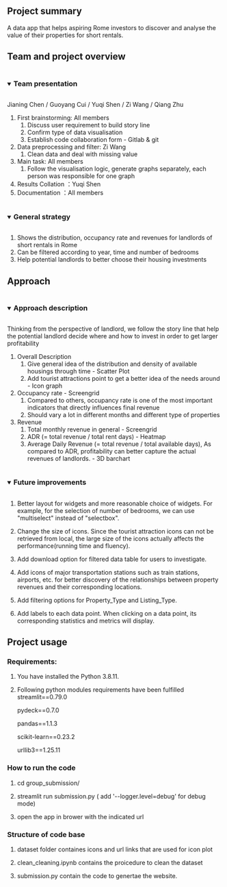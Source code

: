 ## Project summary 

A data app that helps aspiring Rome investors to discover and analyse the value of their properties for short rentals.

## Team and project overview

<details open="open">
<summary><h3 style="display: inline-block">Team presentation</h2></summary>

Jianing Chen / Guoyang Cui / Yuqi Shen / Zi Wang / Qiang Zhu

1. First brainstorming:  All members 
    1. Discuss user requirement to build story line
    2. Confirm type of data visualisation 
    3. Establish code collaboration form - Gitlab & git
2. Data preprocessing and filter: Zi Wang 
    1. Clean data and deal with missing value 
3. Main task: All members 
    1. Follow the visualisation logic, generate graphs separately, each person was responsible for one graph
4. Results Collation ：Yuqi Shen
5. Documentation ：All members 

</details>

<details open="open">
<summary><h3 style="display: inline-block">General strategy</h2></summary>

1. Shows the distribution, occupancy rate and revenues for landlords of short rentals in Rome 
2. Can be filtered according to year, time and number of bedrooms
3. Help potential landlords to better choose their housing investments
</details>

## Approach

<details open="open">
<summary><h3 style="display: inline-block">Approach description</h2></summary>

Thinking from the perspective of landlord, we follow the story line that help the potential landlord decide where and how to invest in order to get larger profitability 
1. Overall Description
    1. Give general idea of the distribution and density of available housings through time - Scatter Plot
    2. Add tourist attractions point to get a better idea of the needs around - Icon graph
2. Occupancy rate - Screengrid
    1. Compared to others, occupancy rate is one of the most important indicators that directly influences final revenue
    2. Should vary a lot in different months and different type of properties
3. Revenue
    1. Total monthly revenue in general - Screengrid
    2. ADR (= total revenue / total rent days) - Heatmap 
    3. Average Daily Revenue (= total revenue / total available days), As compared to ADR, profitability can better capture the actual revenues of landlords. - 3D barchart 

</details>

<details open="open">
<summary><h3 style="display: inline-block">Future improvements</h2></summary>

1. Better layout for widgets and more reasonable choice of widgets. For example, for the selection of number of bedrooms, we can use "multiselect" instead of "selectbox".  

2. Change the size of icons. Since the tourist attraction icons can not be retrieved from local, the large size of the icons actually affects the performance(running time and fluency).  

3. Add download option for filtered data table for users to investigate.  

4. Add icons of major transportation stations such as train stations, airports, etc. for better discovery of the relationships between property revenues and their corresponding locations.   

5. Add filtering options for Property_Type and Listing_Type.  

6. Add labels to each data point. When clicking on a data point, its corresponding statistics and metrics will display.
</details>

## Project usage

### Requirements:

1. You have installed the Python 3.8.11.

2. Following python modules requirements have been fulfilled
	streamlit==0.79.0

	pydeck==0.7.0	

	pandas==1.1.3

	scikit-learn==0.23.2

	urllib3==1.25.11

### How to run the code

1. cd group_submission/

2. streamlit run submission.py ( add '--logger.level=debug' for debug mode)

3. open the app in brower with the indicated url


### Structure of code base

1. dataset folder containes icons and url links that are used for icon plot

2. clean_cleaning.ipynb contains the proicedure to clean the dataset

3. submission.py contain the code to genertae the website.

